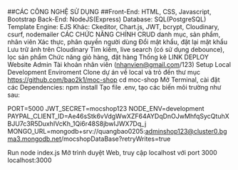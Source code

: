 ##CÁC CÔNG NGHỆ SỬ DỤNG
##Front-End: HTML, CSS, Javascript, Bootstrap
Back-End: NodeJS(Express)
Database: SQL(PostgreSQL)
Template Engine: EJS
Khác: Ckeditor, Chart.js, JWT, bcrypt, Cloudinary, csurf, nodemailer
CÁC CHỨC NĂNG CHÍNH
CRUD danh mục, sản phẩm, nhân viên
Xác thực, phân quyền người dùng
Đổi mật khẩu, đặt lại mặt khẩu
Lưu trữ ảnh trên Cloudinary
Tìm kiếm, live search (có sử dụng debounce), lọc sản phẩm
Chức năng giỏ hàng, đặt hàng
Thống kê
LINK DEPLOY
Website
Admin
Tài khoản nhân viên (nhanvien@gmail.com/123)
Setup Local Development Enviroment
Clone dự án về local và trỏ đến thư mục
    https://github.com/bao2k1/moc-shop
    cd moc-shop
Mở Terminal, cài đặt các Dependencies:
    npm install
Tạo file .env, tạo các biến môi trường như sau:

PORT=5000
JWT_SECRET=mocshop123
NODE_ENV=development
PAYPAL_CLIENT_ID=Ae46sStk6vVdgWwXZF64AYDqDnOJwMhfqSycQtuhXBJU7c3R5DuxhIVcKh_1Qi6r48S8jbwIJWX7Dq_j
MONGO_URL=mongodb+srv://quangbao0205:adminshop123@cluster0.bgma3.mongodb.net/mocshopDataBase?retryWrites=true

Run
    node index.js
Mở trình duyệt Web, truy cập localhost với port 3000
    localhost:3000
